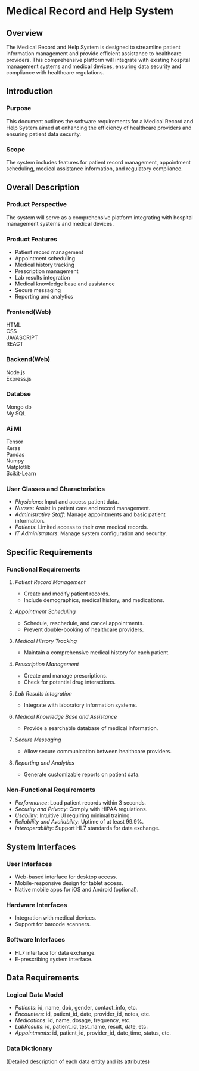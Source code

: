 # Medical Record and Help System

## Overview

The Medical Record and Help System is designed to streamline patient information management and provide efficient assistance to healthcare providers. This comprehensive platform will integrate with existing hospital management systems and medical devices, ensuring data security and compliance with healthcare regulations.

## Introduction

### Purpose

This document outlines the software requirements for a Medical Record and Help System aimed at enhancing the efficiency of healthcare providers and ensuring patient data security.

### Scope

The system includes features for patient record management, appointment scheduling, medical assistance information, and regulatory compliance.

## Overall Description

### Product Perspective

The system will serve as a comprehensive platform integrating with hospital management systems and medical devices.

### Product Features

- Patient record management
- Appointment scheduling
- Medical history tracking
- Prescription management
- Lab results integration
- Medical knowledge base and assistance
- Secure messaging
- Reporting and analytics

### Frontend(Web)

HTML
<br>
CSS
<br>
JAVASCRIPT
<br>
REACT

### Backend(Web)

Node.js <br>
Express.js

### Databse

Mongo db
<br>
My SQL

### Ai Ml

Tensor<br>
Keras<br>
Pandas<br>
Numpy<br>
Matplotlib<br>
Scikit-Learn

### User Classes and Characteristics

- _Physicians_: Input and access patient data.
- _Nurses_: Assist in patient care and record management.
- _Administrative Staff_: Manage appointments and basic patient information.
- _Patients_: Limited access to their own medical records.
- _IT Administrators_: Manage system configuration and security.

## Specific Requirements

### Functional Requirements

1. _Patient Record Management_

   - Create and modify patient records.
   - Include demographics, medical history, and medications.

2. _Appointment Scheduling_

   - Schedule, reschedule, and cancel appointments.
   - Prevent double-booking of healthcare providers.

3. _Medical History Tracking_

   - Maintain a comprehensive medical history for each patient.

4. _Prescription Management_

   - Create and manage prescriptions.
   - Check for potential drug interactions.

5. _Lab Results Integration_

   - Integrate with laboratory information systems.

6. _Medical Knowledge Base and Assistance_

   - Provide a searchable database of medical information.

7. _Secure Messaging_

   - Allow secure communication between healthcare providers.

8. _Reporting and Analytics_
   - Generate customizable reports on patient data.

### Non-Functional Requirements

- _Performance_: Load patient records within 3 seconds.
- _Security and Privacy_: Comply with HIPAA regulations.
- _Usability_: Intuitive UI requiring minimal training.
- _Reliability and Availability_: Uptime of at least 99.9%.
- _Interoperability_: Support HL7 standards for data exchange.

## System Interfaces

### User Interfaces

- Web-based interface for desktop access.
- Mobile-responsive design for tablet access.
- Native mobile apps for iOS and Android (optional).

### Hardware Interfaces

- Integration with medical devices.
- Support for barcode scanners.

### Software Interfaces

- HL7 interface for data exchange.
- E-prescribing system interface.

## Data Requirements

### Logical Data Model

- _Patients_: id, name, dob, gender, contact_info, etc.
- _Encounters_: id, patient_id, date, provider_id, notes, etc.
- _Medications_: id, name, dosage, frequency, etc.
- _LabResults_: id, patient_id, test_name, result, date, etc.
- _Appointments_: id, patient_id, provider_id, date_time, status, etc.

### Data Dictionary

(Detailed description of each data entity and its attributes)
